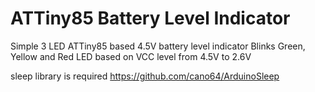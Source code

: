 ATTiny85 Battery Level Indicator
========================

Simple 3 LED ATTiny85 based 4.5V battery level indicator
Blinks Green, Yellow and Red LED based on VCC level from 4.5V to 2.6V

sleep library is required
https://github.com/cano64/ArduinoSleep
